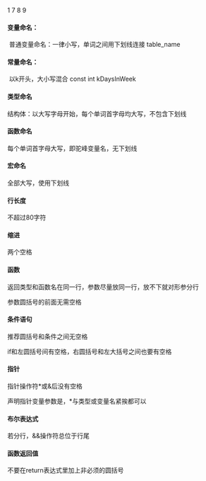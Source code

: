 1 7 8 9 

#### 变量命名：

​	普通变量命名：一律小写，单词之间用下划线连接	table_name

#### 常量命名：

​	以k开头，大小写混合	const int kDaysInWeek

#### 类型命名

结构体：以大写字母开始，每个单词首字母均大写，不包含下划线

#### 函数命名

每个单词首字母大写，即驼峰变量名，无下划线

#### 宏命名

全部大写，使用下划线

#### 行长度

不超过80字符

#### 缩进

两个空格

#### 函数

返回类型和函数名在同一行，参数尽量放同一行，放不下就对形参分行

参数圆括号的前面无需空格

#### 条件语句

推荐圆括号和条件之间无空格

if和左圆括号间有空格，右圆括号和左大括号之间也要有空格

#### 指针

指针操作符*或&后没有空格

声明指针变量参数是，*与类型或变量名紧挨都可以

#### 布尔表达式

若分行，&&操作符总位于行尾

#### 函数返回值

不要在return表达式里加上非必须的圆括号

